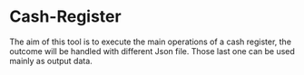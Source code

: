 # Cash-Register
The aim of this tool is to execute  the main operations of a cash register, the outcome will be handled with different Json file. Those last one can be used mainly as output data.
